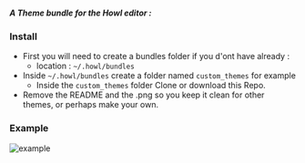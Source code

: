 

##### A Theme bundle for the Howl editor :

### Install

* First you will need to create a bundles folder if you d'ont have already :
  * location :  `~/.howl/bundles`
* Inside `~/.howl/bundles` create a folder named `custom_themes` for example
  * Inside the `custom_themes` folder Clone or download this Repo.
* Remove the README and the .png so you keep it clean for other themes, or perhaps make your own.

### Example 
![example](https://github.com/maromaroXD/Corrupt/blob/master/example.png)
